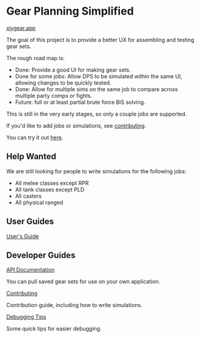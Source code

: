 # Gear Planning Simplified

[xivgear.app](https://xivgear.app)

The goal of this project is to provide a better UX for assembling and testing gear sets.

The rough road map is:
- Done: Provide a good UI for making gear sets.
- Done for some jobs: Allow DPS to be simulated within the same UI, allowing changes to be quickly tested.
- Done: Allow for multiple sims on the same job to compare across multiple party comps or fights.
- Future: full or at least partial brute force BiS solving.

This is still in the very early stages, so only a couple jobs are supported.

If you'd like to add jobs or simulations, see [contributing](CONTRIBUTING.md).

You can try it out [here](https://xivgear.app).

## Help Wanted

We are still looking for people to write simulations for the following jobs:
- All melee classes except RPR
- All tank classes except PLD
- All casters
- All physical ranged

## User Guides

[User's Guide](/USER_MANUAL.md)

## Developer Guides

[API Documentation](/API_DOC.md)

You can pull saved gear sets for use on your own application.

[Contributing](/CONTRIBUTING.md)

Contribution guide, including how to write simulations.

[Debugging Tips](/DEBUGGING.md)

Some quick tips for easier debugging.